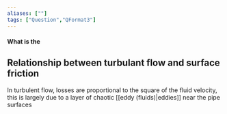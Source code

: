```yaml
---
aliases: [""]
tags: ["Question","QFormat3"]
---
```


#### What is the
## Relationship between turbulant flow and surface friction
In turbulent flow, losses are proportional to the square of the fluid velocity, this is largely due to a layer of chaotic [[eddy (fluids)|eddies]] near the pipe surfaces